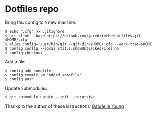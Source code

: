 # Dotfiles repo
Bring this config to a new machine:
```shell
$ echo ".cfg" >> .gitignore
$ git clone --bare https://github.com/jaredzieche/dotfiles.git $HOME/.cfg
$ alias config='/usr/bin/git --git-dir=$HOME/.cfg --work-tree=$HOME'
$ config config --local status.showUntrackedFiles no
$ config checkout
```
Add a file:
```shell
$ config add somefile
$ config commit -m "added somefile"
$ config push
```
Update Submodules:
```shell
$ git submodule update --init --recursive
```
Thanks to the author of these instructions: [Gabrielle Young](https://www.ackama.com/blog/posts/the-best-way-to-store-your-dotfiles-a-bare-git-repository-explained)
